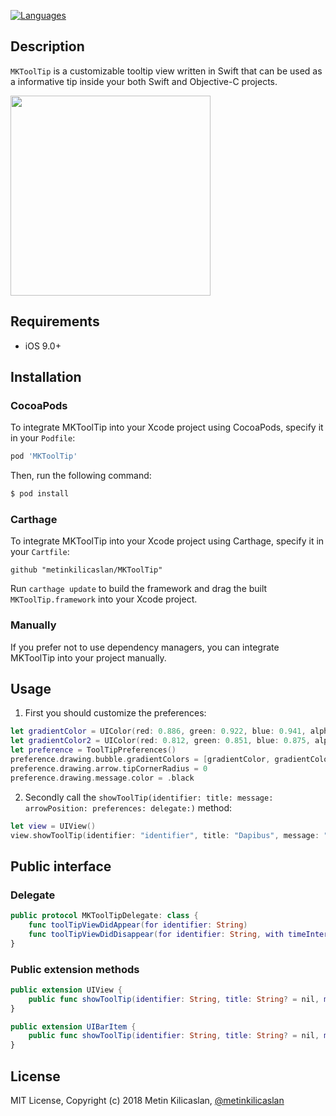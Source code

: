 [![Languages](https://img.shields.io/badge/language-swift%204.2%20|%20objc-FF69B4.svg?style=plastic)](#) <br/>

Description
--------------

```MKToolTip``` is a customizable tooltip view written in Swift that can be used as a informative tip inside your both Swift and Objective-C projects.

<img src="https://github.com/metinkilicaslan/MKToolTip/blob/master/MKToolTip.gif" width="320">

Requirements
-----------------------------

- iOS 9.0+

Installation
--------------

### CocoaPods

To integrate MKToolTip into your Xcode project using CocoaPods, specify it in your `Podfile`:

```ruby
pod 'MKToolTip'
```

Then, run the following command:

```bash
$ pod install
```

### Carthage

To integrate MKToolTip into your Xcode project using Carthage, specify it in your `Cartfile`:

```ogdl
github "metinkilicaslan/MKToolTip"
```

Run `carthage update` to build the framework and drag the built `MKToolTip.framework` into your Xcode project.

### Manually

If you prefer not to use dependency managers, you can integrate MKToolTip into your project manually.

Usage
--------------

1) First you should customize the preferences:

```swift
let gradientColor = UIColor(red: 0.886, green: 0.922, blue: 0.941, alpha: 1.000)
let gradientColor2 = UIColor(red: 0.812, green: 0.851, blue: 0.875, alpha: 1.000)
let preference = ToolTipPreferences()
preference.drawing.bubble.gradientColors = [gradientColor, gradientColor2]
preference.drawing.arrow.tipCornerRadius = 0
preference.drawing.message.color = .black
```

2) Secondly call the ``showToolTip(identifier: title: message: arrowPosition: preferences: delegate:)`` method:

```swift
let view = UIView()
view.showToolTip(identifier: "identifier", title: "Dapibus", message: "Aenean eu leo quam. Pellentesque ornare sem lacinia quam venenatis vestibulum.", arrowPosition: .top)
```

Public interface
--------------

### Delegate

```swift
public protocol MKToolTipDelegate: class {
    func toolTipViewDidAppear(for identifier: String)
    func toolTipViewDidDisappear(for identifier: String, with timeInterval: TimeInterval)
}
```

### Public extension methods

```swift
public extension UIView {
    public func showToolTip(identifier: String, title: String? = nil, message: String, arrowPosition: MKToolTip.ArrowPosition, preferences: ToolTipPreferences = ToolTipPreferences(), delegate: MKToolTipDelegate? = nil)
}

public extension UIBarItem {
    public func showToolTip(identifier: String, title: String? = nil, message: String, arrowPosition: MKToolTip.ArrowPosition, preferences: ToolTipPreferences = ToolTipPreferences(), delegate: MKToolTipDelegate? = nil)
}
```


License
--------------

MIT License, Copyright (c) 2018 Metin Kilicaslan, [@metinkilicaslan](https://twitter.com/metinkilicaslan)

